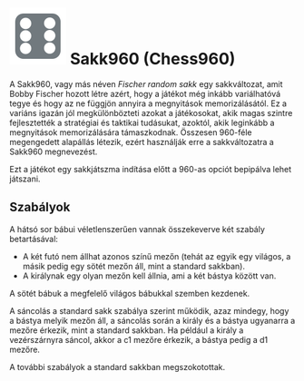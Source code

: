 # ![960 ikon](https://github.com/gbtami/pychess-variants/blob/master/static/icons/960.svg) Sakk960 (Chess960)

A Sakk960, vagy más néven *Fischer random sakk* egy sakkváltozat, amit Bobby Fischer hozott létre azért, hogy a játékot még inkább variálhatóvá tegye és hogy az ne függjön annyira a megnyitások memorizálásától. Ez a variáns igazán jól megkülönbözteti azokat a játékosokat, akik magas szintre fejlesztették a stratégiai és taktikai tudásukat, azoktól, akik leginkább a megnyitások memorizálására támaszkodnak. Összesen 960-féle megengedett alapállás létezik, ezért használják erre a sakkváltozatra a Sakk960 megnevezést.

Ezt a játékot egy sakkjátszma indítása előtt a 960-as opciót bepipálva lehet játszani.

## Szabályok

A hátsó sor bábui véletlenszerűen vannak összekeverve két szabály betartásával:

* A két futó nem állhat azonos színű mezőn (tehát az egyik egy világos, a másik pedig egy sötét mezőn áll, mint a standard sakkban).
* A királynak egy olyan mezőn kell állnia, ami a két bástya között van.

A sötét bábuk a megfelelő világos bábukkal szemben kezdenek.

A sáncolás a standard sakk szabálya szerint működik, azaz mindegy, hogy a bástya melyik mezőn áll, a sáncolás során a király és a bástya ugyanarra a mezőre érkezik, mint a standard sakkban. Ha például a király a vezérszárnyra sáncol, akkor a c1 mezőre érkezik, a bástya pedig a d1 mezőre. 

A további szabályok a standard sakkban megszokotottak.
